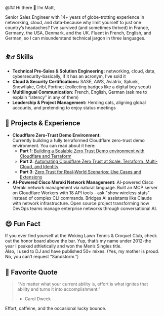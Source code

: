 @## Hi there 👋 I’m Matt,

Senior Sales Engineer with 14+ years of globe-trotting experience in networking, cloud, and data-because why limit yourself to just one country’s headaches? I’ve survived (and sometimes thrived) in France, Germany, the USA, Denmark, and the UK. Fluent in French, English, and German, so I can misunderstand technical jargon in three languages.

## ⛹️‍♂️ Skills

- **Technical Pre-Sales & Solution Engineering:** networking, cloud, data, cybersecurity-basically, if it has an acronym, I’ve sold it
- **Cloud & Security Certifications:** SASE, AWS, Aviatrix, Splunk, Snowflake, Cribl, Fortinet (collecting badges like a digital boy scout)
- **Multilingual Communication:** French, English, German (ask me to explain “latency” in any of them)
- **Leadership & Project Management:** Herding cats, aligning global accounts, and pretending to enjoy status meetings

## 🧪 Projects & Experience

- **Cloudflare Zero-Trust Demo Environment:**  
  Currently building a fully terraformed Cloudflare zero-trust demo environment. You can read about it here:
  - **Part 1**: [Building a Scalable Zero Trust Demo environment with Cloudflare and Terraform](https://www.linkedin.com/pulse/building-scalable-zero-trust-demo-environment-part-1-charpentier-ntgoe/)
  - **Part 2**: [Automating Cloudflare Zero Trust at Scale: Terraform, Multi-Cloud, and Identity](https://www.linkedin.com/pulse/automating-cloudflare-zero-trust-scale-terraform-part-charpentier-ova1e/)
  - **Part 3**: [Zero Trust for Real-World Scenarios: Use Cases and Extensions](https://www.linkedin.com/pulse/zero-trust-real-world-scenarios-use-cases-extensions-part-matthieu-t5qee/)
- **AI-Powered Cisco Meraki Network Management:**
  AI-powered Cisco Meraki network management via natural language. Built an MCP server on Cloudflare Workers with 18 API tools - ask "show wireless stats" instead of complex 
  CLI commands. Bridges AI assistants like Claude with network infrastructure. Open source project transforming how DevOps teams manage enterprise networks through 
  conversational AI.

## 😄 Fun Fact

If you ever find yourself at the Woking Lawn Tennis & Croquet Club, check out the honor board above the bar. Yup, that’s my name under 2012-the year I peaked athletically and won the Men’s Singles title.  
Also, I used to DJ and have published 50+ mixes. (Yes, my mother is proud. No, you can’t request “Sandstorm.”)

## 📖 Favorite Quote

> “No matter what your current ability is, effort is what ignites that ability and turns it into accomplishment.”  
> - Carol Dweck

Effort, caffeine, and the occasional lucky bounce.

